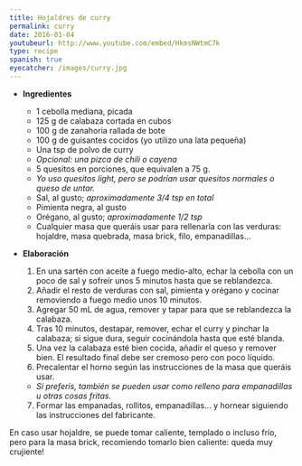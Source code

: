 ```yaml
---
title: Hojaldres de curry
permalink: curry
date: 2016-01-04
youtubeurl: http://www.youtube.com/embed/HkmsNWtmC7k
type: recipe
spanish: true
eyecatcher: /images/curry.jpg
---
```


* **Ingredientes**
  * 1 cebolla mediana, picada
  * 125 g de calabaza cortada en cubos
  * 100 g de zanahoria rallada de bote
  * 100 g de guisantes cocidos (yo utilizo una lata pequeña)
  * Una tsp de polvo de curry
  * _Opcional: una pizca de chili o cayena_
  * 5 quesitos en porciones, que equivalen a 75 g.
   - _Yo uso quesitos light, pero se podrían usar quesitos normales o queso de untar._
  * Sal, al gusto; _aproximadamente 3/4 tsp en total_
  * Pimienta negra, al gusto
  * Orégano, al gusto; _aproximadamente 1/2 tsp_
  * Cualquier masa que queráis usar para rellenarla con las verduras: hojaldre, masa quebrada, masa brick, filo, empanadillas...


* **Elaboración**
  1. En una sartén con aceite a fuego medio-alto, echar la cebolla con un poco de sal y sofreír unos 5 minutos hasta que se reblandezca. 
  2. Añadir el resto de verduras con sal, pimienta y orégano y cocinar removiendo a fuego medio unos 10 minutos. 
  3. Agregar 50 mL de agua, remover y tapar para que se reblandezca la calabaza. 
  4. Tras 10 minutos, destapar, remover, echar el curry y pinchar la calabaza; si sigue dura, seguir cocinándola hasta que esté blanda. 
  5. Una vez la calabaza esté bien cocida, añadir el queso y remover bien. El resultado final debe ser cremoso pero con poco líquido. 
  6. Precalentar el horno según las instrucciones de la masa que queráis usar. 
   - _Si preferís, también se pueden usar como relleno para empanadillas u otras cosas fritas._
  7. Formar las empanadas, rollitos, empanadillas... y hornear siguiendo las instrucciones del fabricante. 

En caso usar hojaldre, se puede tomar caliente, templado o incluso frío, pero para la masa brick, recomiendo tomarlo bien caliente: queda muy crujiente! 
